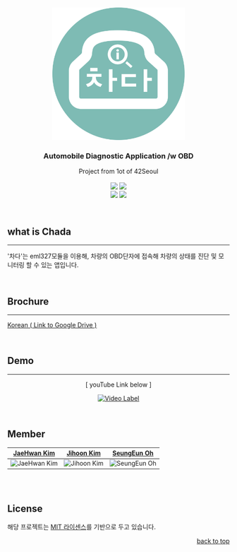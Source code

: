 <a id="readme-top"></a>

<!-- PROJECT LOGO -->
<br />
<div align="center">
  <a href="https://github.com/42-Tomodachi/ft_transcendence">
    <img src="./assets/logo/logo_main_korean.png" alt="Logo" width="300">
  </a>

  <h3 align="center">Automobile Diagnostic Application /w OBD</h3>

  <p align="center">
    Project from 1ot of 42Seoul
    <br />
    <br />
    <img src="https://img.shields.io/badge/C++-00599C?style=for-the-badge&logo=c%2B%2B&logoColor=white" />
    <img src="https://img.shields.io/badge/Flutter-02569B?style=for-the-badge&logo=flutter&logoColor=white" />
    <br />
    <img src="https://img.shields.io/badge/Visual_Studio-5C2D91?style=for-the-badge&logo=Visual%20Studio&logoColor=white" />
    <img src="https://img.shields.io/badge/Figma-F24E1E?style=for-the-badge&logo=figma&logoColor=white" />

  </p>
</div>
<br />

## what is Chada
---
'차다'는 eml327모듈을 이용해, 차량의 OBD단자에 접속해 차량의 상태를 진단 및 모니터링 할 수 있는 앱입니다.

<br />

## Brochure
---
[Korean ( Link to Google Drive )](https://docs.google.com/document/d/1c8JLn1_GbQ3_nuu-5PcHmePW4V42cGiv/edit?usp=sharing&ouid=113150361165067684964&rtpof=true&sd=true)

<br />

## Demo
---
<div align="center">
[ youTube Link below ]

[![Video Label](https://i.ytimg.com/an_webp/gvfWnDwHLio/mqdefault_6s.webp?du=3000&sqp=CKTyjZsG&rs=AOn4CLA1E3f2tG6ZaIFSfe9j8RcdfAKwNA)](https://youtu.be/gvfWnDwHLio)

</div>
<br />

## Member
<div align="center">

| [JaeHwan Kim](https://github.com/jae-hwan-kim) | [Jihoon Kim](https://github.com/komskoms) | [SeungEun Oh](https://github.com/tmddms927) |
| --- | --- | --- |
| ![JaeHwan Kim](https://avatars.githubusercontent.com/u/85930183?v=4) | ![Jihoon Kim](https://avatars.githubusercontent.com/u/67675848?v=4) | ![SeungEun Oh](https://avatars.githubusercontent.com/u/69897338?v=4) |

</div>

<br />
<br />

<!-- LICENSE -->
## License

해당 프로젝트는 [MIT 라이센스](https://github.com/42-Tomodachi/ft_transcendence/blob/main/LICENSE)를 기반으로 두고 있습니다.

<p align="right"><a href="#readme-top">back to top</a></p>
